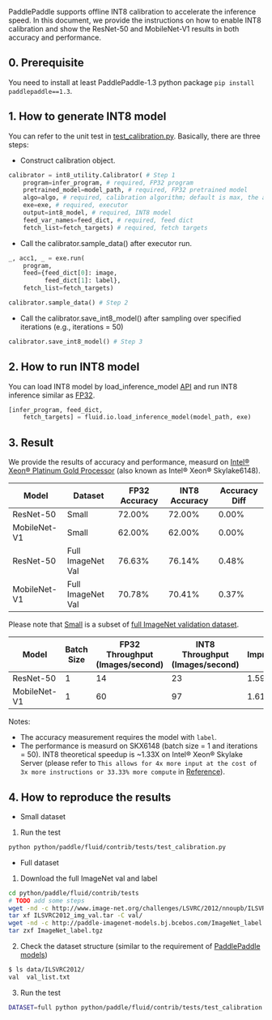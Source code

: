 PaddlePaddle supports offline INT8 calibration to accelerate the inference speed. In this document, we provide the instructions on how to enable INT8 calibration and show the ResNet-50 and MobileNet-V1 results in both accuracy and performance.

## 0. Prerequisite
You need to install at least PaddlePaddle-1.3 python package `pip install paddlepaddle==1.3`.

## 1. How to generate INT8 model
You can refer to the unit test in [test_calibration.py](../tests/test_calibration.py). Basically, there are three steps:
* Construct calibration object.

```python
calibrator = int8_utility.Calibrator( # Step 1
    program=infer_program, # required, FP32 program
    pretrained_model=model_path, # required, FP32 pretrained model
    algo=algo, # required, calibration algorithm; default is max, the alternative is KL (Kullback–Leibler divergence)
    exe=exe, # required, executor
    output=int8_model, # required, INT8 model
    feed_var_names=feed_dict, # required, feed dict
    fetch_list=fetch_targets) # required, fetch targets
```

* Call the calibrator.sample_data() after executor run.
```python
_, acc1, _ = exe.run(
    program,
    feed={feed_dict[0]: image,
          feed_dict[1]: label},
    fetch_list=fetch_targets)

calibrator.sample_data() # Step 2
```

* Call the calibrator.save_int8_model() after sampling over specified iterations (e.g., iterations = 50)
```python
calibrator.save_int8_model() # Step 3
```

## 2. How to run INT8 model
You can load INT8 model by load_inference_model [API](https://github.com/PaddlePaddle/Paddle/blob/8b50ad80ff6934512d3959947ac1e71ea3fb9ea3/python/paddle/fluid/io.py#L991) and run INT8 inference similar as [FP32](https://github.com/PaddlePaddle/models/blob/develop/fluid/PaddleCV/object_detection/eval.py "FP32").

```python
[infer_program, feed_dict,
    fetch_targets] = fluid.io.load_inference_model(model_path, exe)
```

## 3. Result
We provide the results of accuracy and performance, measurd on [Intel® Xeon® Platinum Gold Processor](https://ark.intel.com/products/120489/Intel-Xeon-Gold-6148-Processor-27-5M-Cache-2-40-GHz- "Intel® Xeon® Gold 6148 Processor") (also known as Intel® Xeon® Skylake6148).

| Model  | Dataset  | FP32 Accuracy  | INT8 Accuracy  | Accuracy Diff  |
| ------------ | ------------ | ------------ | ------------ | ------------ |
| ResNet-50  | Small  | 72.00%  | 72.00%  |  0.00% |
| MobileNet-V1  | Small  | 62.00%  | 62.00%  | 0.00%  |
| ResNet-50  | Full ImageNet Val  |  76.63%  | 76.14%  | 0.48% |
| MobileNet-V1 | Full ImageNet Val  | 70.78%  | 70.41%  | 0.37%  |

Please note that [Small](http://paddle-inference-dist.cdn.bcebos.com/int8/calibration_test_data.tar.gz "Small") is a subset of [full ImageNet validation dataset](http://www.image-net.org/challenges/LSVRC/2012/nnoupb/ILSVRC2012_img_val.tar "full ImageNet validation dataset"). 

| Model  | Batch Size  | FP32 Throughput (Images/second)  | INT8 Throughput (Images/second)  | Improvement  |
| ------------ | ------------ | ------------ | ------------ | ------------ |
| ResNet-50  | 1  |   14  | 23  | 1.59X |
| MobileNet-V1 | 1  | 60  | 97  | 1.61X  |

Notes:
* The accuracy measurement requires the model with `label`.
* The performance is measurd on SKX6148 (batch size = 1 and iterations = 50). INT8 theoretical speedup is ~1.33X on Intel® Xeon® Skylake Server (please refer to `This allows for 4x more input at the cost of 3x more instructions or 33.33% more compute` in  [Reference](https://software.intel.com/en-us/articles/lower-numerical-precision-deep-learning-inference-and-training "Reference")).

## 4. How to reproduce the results
* Small dataset
1. Run the test
```bash
python python/paddle/fluid/contrib/tests/test_calibration.py
```

* Full dataset
1. Download the full ImageNet val and label
```bash
cd python/paddle/fluid/contrib/tests
# TODO add some steps
wget -nd -c http://www.image-net.org/challenges/LSVRC/2012/nnoupb/ILSVRC2012_img_val.tar 
tar xf ILSVRC2012_img_val.tar -C val/
wget -nd -c http://paddle-imagenet-models.bj.bcebos.com/ImageNet_label.tgz 
tar zxf ImageNet_label.tgz
```
2. Check the dataset structure (similar to the requirement of [PaddlePaddle models](https://github.com/PaddlePaddle/models/tree/develop/fluid/PaddleCV/image_classification/data "PaddlePaddle models"))
```bash
$ ls data/ILSVRC2012/
val  val_list.txt
```
3. Run the test
```bash
DATASET=full python python/paddle/fluid/contrib/tests/test_calibration.py
```
